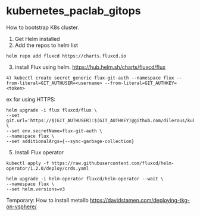 # kubernetes_paclab_gitops

How to bootstrap K8s cluster.

1) Get Helm installed
2) Add the repos to helm list
```
helm repo add fluxcd https://charts.fluxcd.io
```
3) install Flux using helm. https://hub.helm.sh/charts/fluxcd/flux
```
4) kubectl create secret generic flux-git-auth --namespace flux --from-literal=GIT_AUTHUSER=<username> --from-literal=GIT_AUTHKEY=<token>
```
ex for using HTTPS:
```
helm upgrade -i flux fluxcd/flux \
--set git.url='https://$(GIT_AUTHUSER):$(GIT_AUTHKEY)@github.com/dilerous/kubernetes_paclab_gitops' \
--set env.secretName=flux-git-auth \
--namespace flux \
--set additionalArgs={--sync-garbage-collection}
```
5) Install Flux operator
```
kubectl apply -f https://raw.githubusercontent.com/fluxcd/helm-operator/1.2.0/deploy/crds.yaml

helm upgrade -i helm-operator fluxcd/helm-operator --wait \
--namespace flux \
--set helm.versions=v3
```
Temporary: How to install metallb
https://davidstamen.com/deploying-tkg-on-vsphere/
